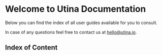 # Welcome to Utina Documentation

Below you can find the index of all user guides available for you to consult.

In case of any questions feel free to contact us at [hello@utina.io](mailto:hello@utina.io).

## Index of Content

